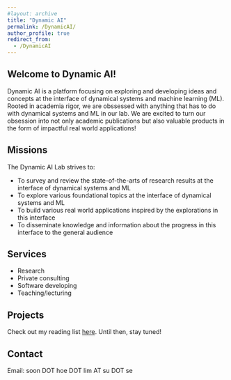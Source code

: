 ```yaml
---
#layout: archive
title: "Dynamic AI"
permalink: /DynamicAI/
author_profile: true
redirect_from:
  - /DynamicAI
---
```


## Welcome to Dynamic AI!
Dynamic AI is a platform focusing on exploring and developing ideas and concepts at the interface of dynamical systems and machine learning (ML). Rooted in academia rigor, we are obssessed with anything that has to do with dynamical systems and ML in our lab. We are excited to turn our obsession into not only academic publications but also valuable products in the form of impactful real world applications! 
<br>

## Missions
The Dynamic AI Lab strives to:
- To survey and review the state-of-the-arts of research results at the interface of dynamical systems and ML 
- To explore various foundational topics at the interface of dynamical systems and ML 
- To build various real world applications inspired by the explorations in this interface
- To disseminate knowledge and information about the progress in this interface to the general audience 

## Services
- Research 
- Private consulting
- Software developing 
- Teaching/lecturing    

## Projects 
Check out my reading list [here](https://shoelim.github.io/DSxML/). Until then, stay tuned!
<br>

## Contact 
Email: soon DOT hoe DOT lim AT su DOT se
